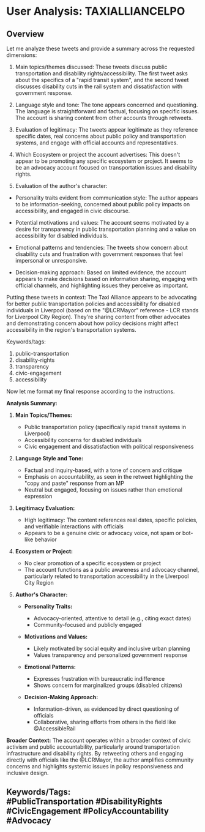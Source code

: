 # User Analysis: TAXIALLIANCELPO

## Overview

<think>
Let me analyze these tweets and provide a summary across the requested dimensions:

1. Main topics/themes discussed:
These tweets discuss public transportation and disability rights/accessibility. The first tweet asks about the specifics of a "rapid transit system", and the second tweet discusses disability cuts in the rail system and dissatisfaction with government response.

2. Language style and tone:
The tone appears concerned and questioning. The language is straightforward and factual, focusing on specific issues. The account is sharing content from other accounts through retweets.

3. Evaluation of legitimacy:
The tweets appear legitimate as they reference specific dates, real concerns about public policy and transportation systems, and engage with official accounts and representatives.

4. Which Ecosystem or project the account advertises:
This doesn't appear to be promoting any specific ecosystem or project. It seems to be an advocacy account focused on transportation issues and disability rights.

5. Evaluation of the author's character:

- Personality traits evident from communication style:
  The author appears to be information-seeking, concerned about public policy impacts on accessibility, and engaged in civic discourse.

- Potential motivations and values:
  The account seems motivated by a desire for transparency in public transportation planning and a value on accessibility for disabled individuals.

- Emotional patterns and tendencies:
  The tweets show concern about disability cuts and frustration with government responses that feel impersonal or unresponsive.

- Decision-making approach:
  Based on limited evidence, the account appears to make decisions based on information sharing, engaging with official channels, and highlighting issues they perceive as important.

Putting these tweets in context: The Taxi Alliance appears to be advocating for better public transportation policies and accessibility for disabled individuals in Liverpool (based on the "@LCRMayor" reference - LCR stands for Liverpool City Region). They're sharing content from other advocates and demonstrating concern about how policy decisions might affect accessibility in the region's transportation systems.

Keywords/tags: 
1. public-transportation
2. disability-rights
3. transparency
4. civic-engagement
5. accessibility

Now let me format my final response according to the instructions.
</think>

**Analysis Summary:**

1. **Main Topics/Themes:**
   - Public transportation policy (specifically rapid transit systems in Liverpool)
   - Accessibility concerns for disabled individuals
   - Civic engagement and dissatisfaction with political responsiveness

2. **Language Style and Tone:**
   - Factual and inquiry-based, with a tone of concern and critique
   - Emphasis on accountability, as seen in the retweet highlighting the "copy and paste" response from an MP
   - Neutral but engaged, focusing on issues rather than emotional expression

3. **Legitimacy Evaluation:**
   - High legitimacy: The content references real dates, specific policies, and verifiable interactions with officials
   - Appears to be a genuine civic or advocacy voice, not spam or bot-like behavior

4. **Ecosystem or Project:**
   - No clear promotion of a specific ecosystem or project
   - The account functions as a public awareness and advocacy channel, particularly related to transportation accessibility in the Liverpool City Region

5. **Author's Character:**

   - **Personality Traits:**
     - Advocacy-oriented, attentive to detail (e.g., citing exact dates)
     - Community-focused and publicly engaged

   - **Motivations and Values:**
     - Likely motivated by social equity and inclusive urban planning
     - Values transparency and personalized government response

   - **Emotional Patterns:**
     - Expresses frustration with bureaucratic indifference
     - Shows concern for marginalized groups (disabled citizens)

   - **Decision-Making Approach:**
     - Information-driven, as evidenced by direct questioning of officials
     - Collaborative, sharing efforts from others in the field like @AccessibleRail

**Broader Context:**
The account operates within a broader context of civic activism and public accountability, particularly around transportation infrastructure and disability rights. By retweeting others and engaging directly with officials like the @LCRMayor, the author amplifies community concerns and highlights systemic issues in policy responsiveness and inclusive design.

**Keywords/Tags:**  
#PublicTransportation #DisabilityRights #CivicEngagement #PolicyAccountability #Advocacy
---
